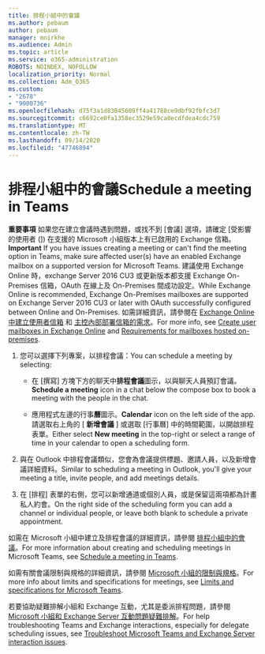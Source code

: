 ```yaml
---
title: 排程小組中的會議
ms.author: pebaum
author: pebaum
manager: mnirkhe
ms.audience: Admin
ms.topic: article
ms.service: o365-administration
ROBOTS: NOINDEX, NOFOLLOW
localization_priority: Normal
ms.collection: Adm_O365
ms.custom:
- "2678"
- "9000736"
ms.openlocfilehash: d75f3a1d83845609ff4a41788ce9dbf92fbfc3d7
ms.sourcegitcommit: c6692ce0fa1358ec3529e59ca0ecdfdea4cdc759
ms.translationtype: MT
ms.contentlocale: zh-TW
ms.lasthandoff: 09/14/2020
ms.locfileid: "47746894"
---
```

# <a name="schedule-a-meeting-in-teams"></a><span data-ttu-id="80381-102">排程小組中的會議</span><span class="sxs-lookup"><span data-stu-id="80381-102">Schedule a meeting in Teams</span></span>

<span data-ttu-id="80381-103">**重要事項** 如果您在建立會議時遇到問題，或找不到 [會議] 選項，請確定 [受影響的使用者 (]) 在支援的 Microsoft 小組版本上有已啟用的 Exchange 信箱。</span><span class="sxs-lookup"><span data-stu-id="80381-103">**Important** If you have issues creating a meeting or can't find the meeting option in Teams, make sure affected user(s) have an enabled Exchange mailbox on a supported version for Microsoft Teams.</span></span> <span data-ttu-id="80381-104">建議使用 Exchange Online 時，exchange Server 2016 CU3 或更新版本都支援 Exchange On-Premises 信箱，OAuth 在線上及 On-Premises 間成功設定。</span><span class="sxs-lookup"><span data-stu-id="80381-104">While Exchange Online is recommended, Exchange On-Premises mailboxes are supported on Exchange Server 2016 CU3 or later with OAuth successfully configured between Online and On-Premises.</span></span> <span data-ttu-id="80381-105">如需詳細資訊，請參閱在 [Exchange Online 中建立使用者信箱](https://docs.microsoft.com/exchange/recipients-in-exchange-online/create-user-mailboxes) 和 [主控內部部署信箱的需求](https://docs.microsoft.com/microsoftteams/exchange-teams-interact#requirements-for-mailboxes-hosted-on-premises)。</span><span class="sxs-lookup"><span data-stu-id="80381-105">For more info, see [Create user mailboxes in Exchange Online](https://docs.microsoft.com/exchange/recipients-in-exchange-online/create-user-mailboxes) and [Requirements for mailboxes hosted on-premises](https://docs.microsoft.com/microsoftteams/exchange-teams-interact#requirements-for-mailboxes-hosted-on-premises).</span></span> 

1. <span data-ttu-id="80381-106">您可以選擇下列專案，以排程會議：</span><span class="sxs-lookup"><span data-stu-id="80381-106">You can schedule a meeting by selecting:</span></span>

    - <span data-ttu-id="80381-107">在 [撰寫] 方塊下方的聊天中**排程會議**圖示，以與聊天人員預訂會議。</span><span class="sxs-lookup"><span data-stu-id="80381-107">**Schedule a meeting** icon in a chat below the compose box to book a meeting with the people in the chat.</span></span>

    - <span data-ttu-id="80381-108">應用程式左邊的行事**曆**圖示。</span><span class="sxs-lookup"><span data-stu-id="80381-108">**Calendar** icon on the left side of the app.</span></span> <span data-ttu-id="80381-109">請選取右上角的 [ **新增會議** ] 或選取 [行事曆] 中的時間範圍，以開啟排程表單。</span><span class="sxs-lookup"><span data-stu-id="80381-109">Either select **New meeting** in the top-right or select a range of time in your calendar to open a scheduling form.</span></span>

2. <span data-ttu-id="80381-110">與在 Outlook 中排程會議類似，您會為會議提供標題、邀請人員，以及新增會議詳細資料。</span><span class="sxs-lookup"><span data-stu-id="80381-110">Similar to scheduling a meeting in Outlook, you'll give your meeting a title, invite people, and add meetings details.</span></span>

3. <span data-ttu-id="80381-111">在 [排程] 表單的右側，您可以新增通道或個別人員，或是保留這兩項都為計畫私人約會。</span><span class="sxs-lookup"><span data-stu-id="80381-111">On the right side of the scheduling form you can add a channel or individual people, or leave both blank to schedule a private appointment.</span></span>

<span data-ttu-id="80381-112">如需在 Microsoft 小組中建立及排程會議的詳細資訊，請參閱 [排程小組中的會議](https://support.office.com/article/Schedule-a-meeting-in-Teams-943507a9-8583-4c58-b5d2-8ec8265e04e5)。</span><span class="sxs-lookup"><span data-stu-id="80381-112">For more information about creating and scheduling meetings in Microsoft Teams, see [Schedule a meeting in Teams](https://support.office.com/article/Schedule-a-meeting-in-Teams-943507a9-8583-4c58-b5d2-8ec8265e04e5).</span></span>

<span data-ttu-id="80381-113">如需有關會議限制與規格的詳細資訊，請參閱 [Microsoft 小組的限制與規格](https://docs.microsoft.com/microsoftteams/limits-specifications-teams#meetings-and-calls)。</span><span class="sxs-lookup"><span data-stu-id="80381-113">For more info about limits and specifications for meetings, see [Limits and specifications for Microsoft Teams](https://docs.microsoft.com/microsoftteams/limits-specifications-teams#meetings-and-calls).</span></span>

<span data-ttu-id="80381-114">若要協助疑難排解小組和 Exchange 互動，尤其是委派排程問題，請參閱 [Microsoft 小組和 Exchange Server 互動問題疑難排解](https://docs.microsoft.com/microsoftteams/troubleshoot/known-issues/teams-exchange-interaction-issue)。</span><span class="sxs-lookup"><span data-stu-id="80381-114">For help troubleshooting Teams and Exchange interactions, especially for delegate scheduling issues, see [Troubleshoot Microsoft Teams and Exchange Server interaction issues](https://docs.microsoft.com/microsoftteams/troubleshoot/known-issues/teams-exchange-interaction-issue).</span></span>